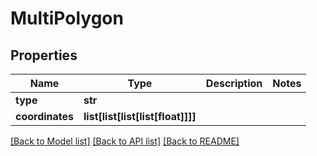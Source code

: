 # MultiPolygon

## Properties
Name | Type | Description | Notes
------------ | ------------- | ------------- | -------------
**type** | **str** |  | 
**coordinates** | **list[list[list[list[float]]]]** |  | 

[[Back to Model list]](../README.md#documentation-for-models) [[Back to API list]](../README.md#documentation-for-api-endpoints) [[Back to README]](../README.md)


